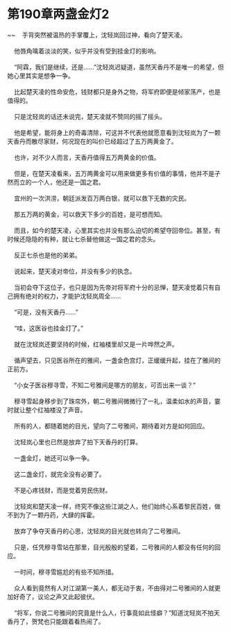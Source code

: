 # 第190章两盏金灯2
~~&nbsp;&nbsp;&nbsp;&nbsp;手背突然被温热的手掌覆上，沈轻岚回过神，看向了楚天凌。<br><br>&nbsp;&nbsp;&nbsp;&nbsp;他唇角噙着淡淡的笑，似乎并没有受到挂金灯的影响。<br><br>&nbsp;&nbsp;&nbsp;&nbsp;“阿霖，我们是继续，还是……”沈轻岚迟疑道，虽然天香丹不是唯一的希望，但她心里其实是想争一争。<br><br>&nbsp;&nbsp;&nbsp;&nbsp;比起楚天凌的性命安危，钱财都只是身外之物，将军府即便是倾家荡产，也是值得的。<br><br>&nbsp;&nbsp;&nbsp;&nbsp;只是沈轻岚的话还未说完，楚天凌就不赞同的摇了摇头。<br><br>&nbsp;&nbsp;&nbsp;&nbsp;他是希望，能将身上的奇毒清除，可这并不代表他就愿意看到沈轻岚为了一颗天香丹而散尽家财，何况现在的叫价已经超过了五万两黄金了。<br><br>&nbsp;&nbsp;&nbsp;&nbsp;也许，对不少人而言，天香丹值得五万两黄金的价值。<br><br>&nbsp;&nbsp;&nbsp;&nbsp;但是，在楚天凌看来，五万两黄金可以用来做更多有价值的事情，他并不是孑然而立的一个人，他还是一国之君。<br><br>&nbsp;&nbsp;&nbsp;&nbsp;宜州的一次洪涝，朝廷派发百万两白银，就可以救下无数的灾民。<br><br>&nbsp;&nbsp;&nbsp;&nbsp;那五万两的黄金，可以救天下多少的百姓，是可想而知。<br><br>&nbsp;&nbsp;&nbsp;&nbsp;而且，如今的楚天凌，心里其实也并没有那么迫切的希望夺回帝位。甚至，有时候还隐隐的有种，就让七杀替他做这一国之君的念头。<br><br>&nbsp;&nbsp;&nbsp;&nbsp;反正七杀也是他的弟弟。<br><br>&nbsp;&nbsp;&nbsp;&nbsp;说起来，楚天凌对帝位，并没有多少的执念。<br><br>&nbsp;&nbsp;&nbsp;&nbsp;当初会夺下这位子，也只是因为先帝对将军府十分的忌惮，楚天凌觉着只有自己拥有绝对的权力，才能护沈轻岚周全……<br><br>&nbsp;&nbsp;&nbsp;&nbsp;“可是，没有天香丹……”<br><br>&nbsp;&nbsp;&nbsp;&nbsp;“哇，这医谷也挂金灯了。”<br><br>&nbsp;&nbsp;&nbsp;&nbsp;就在沈轻岚还要坚持的时候，红袖楼里却又是一片哗然之声。<br><br>&nbsp;&nbsp;&nbsp;&nbsp;循声望去，只见医谷所在的雅间，一盏金色宫灯，正缓缓升起，挂在了雅间的正前方。<br><br>&nbsp;&nbsp;&nbsp;&nbsp;“小女子医谷穆寻雪，不知二号雅间是哪方的朋友，可否出来一谈？”<br><br>&nbsp;&nbsp;&nbsp;&nbsp;穆寻雪起身移步到了珠帘外，朝二号雅间微微行了一礼，温柔如水的声音，霎时就让整个红袖楼没了声音。<br><br>&nbsp;&nbsp;&nbsp;&nbsp;所有的人，都随着她的目光，望向了二号雅间，期待着对方是如何回应。<br><br>&nbsp;&nbsp;&nbsp;&nbsp;沈轻岚心里也已然是放弃了拍下天香丹的打算。<br><br>&nbsp;&nbsp;&nbsp;&nbsp;一盏金灯，她还可以争一争。<br><br>&nbsp;&nbsp;&nbsp;&nbsp;这二盏金灯，就完全没有必要了。<br><br>&nbsp;&nbsp;&nbsp;&nbsp;不是心疼钱财，而是觉着劳民伤财。<br><br>&nbsp;&nbsp;&nbsp;&nbsp;沈轻岚和楚天凌一样，终究不像这些江湖之人，他们始终心系着黎民百姓，做不到为了一颗丹药，大肆的挥霍。<br><br>&nbsp;&nbsp;&nbsp;&nbsp;放弃了争夺天香丹的心思，沈轻岚的目光就也转向了二号雅间。<br><br>&nbsp;&nbsp;&nbsp;&nbsp;只是，任凭穆寻雪站在那里，目光殷殷的望着，二号雅间的人都没有任何的回应。<br><br>&nbsp;&nbsp;&nbsp;&nbsp;一时间，穆寻雪尴尬的有些不知所措。<br><br>&nbsp;&nbsp;&nbsp;&nbsp;众人看到竟然有人对江湖第一美人，都无动于衷，不由得对二号雅间的人就更加好奇了，议论之声又此起彼伏。<br><br>&nbsp;&nbsp;&nbsp;&nbsp;“将军，你说二号雅间的究竟是什么人，行事竟如此怪癖？”知道沈轻岚不拍天香丹了，贺梵也只能跟着看热闹了。<br><br>
                    

<script>_fwqdsqadxfw()</script>
<div><script>_dfwf1dw();</script></div>
<div><script>_dfwf1agdw();</script></div>
                